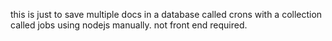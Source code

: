 this is just to save multiple docs in a database called crons with a collection called jobs using nodejs manually. 
not front end required. 
